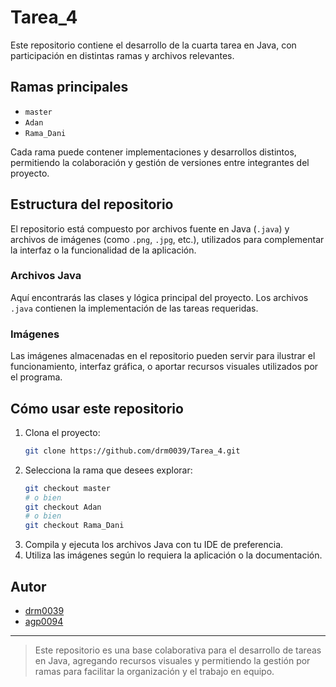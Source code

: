 # Tarea_4

Este repositorio contiene el desarrollo de la cuarta tarea en Java, con participación en distintas ramas y archivos relevantes. 

## Ramas principales

- `master`
- `Adan`
- `Rama_Dani`

Cada rama puede contener implementaciones y desarrollos distintos, permitiendo la colaboración y gestión de versiones entre integrantes del proyecto.

## Estructura del repositorio

El repositorio está compuesto por archivos fuente en Java (`.java`) y archivos de imágenes (como `.png`, `.jpg`, etc.), utilizados para complementar la interfaz o la funcionalidad de la aplicación.

### Archivos Java

Aquí encontrarás las clases y lógica principal del proyecto. Los archivos `.java` contienen la implementación de las tareas requeridas.

### Imágenes

Las imágenes almacenadas en el repositorio pueden servir para ilustrar el funcionamiento, interfaz gráfica, o aportar recursos visuales utilizados por el programa.

## Cómo usar este repositorio

1. Clona el proyecto:
   ```bash
   git clone https://github.com/drm0039/Tarea_4.git
   ```
2. Selecciona la rama que desees explorar:
   ```bash
   git checkout master
   # o bien
   git checkout Adan
   # o bien
   git checkout Rama_Dani
   ```
3. Compila y ejecuta los archivos Java con tu IDE de preferencia.
4. Utiliza las imágenes según lo requiera la aplicación o la documentación.

## Autor

- [drm0039](https://github.com/drm0039)
- [agp0094](https://github.com/Adan)

---

> Este repositorio es una base colaborativa para el desarrollo de tareas en Java, agregando recursos visuales y permitiendo la gestión por ramas para facilitar la organización y el trabajo en equipo.
